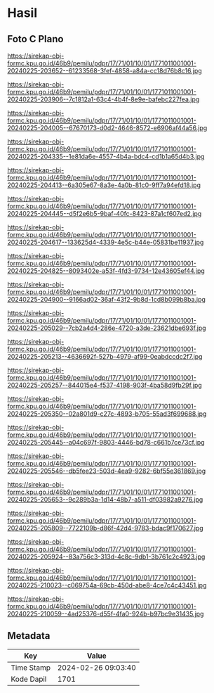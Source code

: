 # Hasil

## Foto C Plano

https://sirekap-obj-formc.kpu.go.id/46b9/pemilu/pdpr/17/71/01/10/01/1771011001001-20240225-203652--61233568-3fef-4858-a84a-cc18d76b8c16.jpg

https://sirekap-obj-formc.kpu.go.id/46b9/pemilu/pdpr/17/71/01/10/01/1771011001001-20240225-203906--7c1812a1-63c4-4b4f-8e9e-bafebc227fea.jpg

https://sirekap-obj-formc.kpu.go.id/46b9/pemilu/pdpr/17/71/01/10/01/1771011001001-20240225-204005--67670173-d0d2-4646-8572-e6906af44a56.jpg

https://sirekap-obj-formc.kpu.go.id/46b9/pemilu/pdpr/17/71/01/10/01/1771011001001-20240225-204335--1e81da6e-4557-4b4a-bdc4-cd1b1a65d4b3.jpg

https://sirekap-obj-formc.kpu.go.id/46b9/pemilu/pdpr/17/71/01/10/01/1771011001001-20240225-204413--6a305e67-8a3e-4a0b-81c0-9ff7a94efd18.jpg

https://sirekap-obj-formc.kpu.go.id/46b9/pemilu/pdpr/17/71/01/10/01/1771011001001-20240225-204445--d5f2e6b5-9baf-40fc-8423-87a1cf607ed2.jpg

https://sirekap-obj-formc.kpu.go.id/46b9/pemilu/pdpr/17/71/01/10/01/1771011001001-20240225-204617--133625d4-4339-4e5c-b44e-05831be11937.jpg

https://sirekap-obj-formc.kpu.go.id/46b9/pemilu/pdpr/17/71/01/10/01/1771011001001-20240225-204825--8093402e-a53f-4fd3-9734-12e43605ef44.jpg

https://sirekap-obj-formc.kpu.go.id/46b9/pemilu/pdpr/17/71/01/10/01/1771011001001-20240225-204900--9166ad02-36af-43f2-9b8d-1cd8b099b8ba.jpg

https://sirekap-obj-formc.kpu.go.id/46b9/pemilu/pdpr/17/71/01/10/01/1771011001001-20240225-205029--7cb2a4d4-286e-4720-a3de-23621dbe693f.jpg

https://sirekap-obj-formc.kpu.go.id/46b9/pemilu/pdpr/17/71/01/10/01/1771011001001-20240225-205213--4636692f-527b-4979-af99-0eabdccdc2f7.jpg

https://sirekap-obj-formc.kpu.go.id/46b9/pemilu/pdpr/17/71/01/10/01/1771011001001-20240225-205257--844015e4-f537-4198-903f-4ba58d9fb29f.jpg

https://sirekap-obj-formc.kpu.go.id/46b9/pemilu/pdpr/17/71/01/10/01/1771011001001-20240225-205350--02a801d9-c27c-4893-b705-55ad3f699688.jpg

https://sirekap-obj-formc.kpu.go.id/46b9/pemilu/pdpr/17/71/01/10/01/1771011001001-20240225-205445--a04c697f-9803-4446-bd78-c661b7ce73cf.jpg

https://sirekap-obj-formc.kpu.go.id/46b9/pemilu/pdpr/17/71/01/10/01/1771011001001-20240225-205546--db5fee23-503d-4ea9-9282-6bf55e361869.jpg

https://sirekap-obj-formc.kpu.go.id/46b9/pemilu/pdpr/17/71/01/10/01/1771011001001-20240225-205653--9c289b3a-1d14-48b7-a511-df03982a9276.jpg

https://sirekap-obj-formc.kpu.go.id/46b9/pemilu/pdpr/17/71/01/10/01/1771011001001-20240225-205809--7722109b-d86f-42d4-9783-bdac9f170627.jpg

https://sirekap-obj-formc.kpu.go.id/46b9/pemilu/pdpr/17/71/01/10/01/1771011001001-20240225-205924--83a756c3-313d-4c8c-9db1-3b761c2c4923.jpg

https://sirekap-obj-formc.kpu.go.id/46b9/pemilu/pdpr/17/71/01/10/01/1771011001001-20240225-210023--c069754a-69cb-450d-abe8-4ce7c4c43451.jpg

https://sirekap-obj-formc.kpu.go.id/46b9/pemilu/pdpr/17/71/01/10/01/1771011001001-20240225-210059--4ad25376-d55f-4fa0-924b-b97bc9e31435.jpg


## Metadata

| Key        | Value               |
| ---------- | ------------------- |
| Time Stamp | 2024-02-26 09:03:40 |
| Kode Dapil | 1701                |



